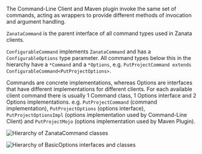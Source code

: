 The Command-Line Client and Maven plugin invoke the same set of commands, acting as wrappers to provide different methods of invocation and argument handling.

`ZanataCommand` is the parent interface of all command types used in Zanata clients.

`ConfigurableCommand` implements `ZanataCommand` and has a `ConfigurableOptions` type parameter. All command types below this in the hierarchy have a `*Command` and a `*Options`, e.g. `PutProjectCommand extends ConfigurableCommand<PutProjectOptions>`.

Commands are concrete implementations, whereas Options are interfaces that have different implementations for different clients. For each available client command there is usually 1 Command class, 1 Options interface and 2 Options implementations. e.g. `PutProjectCommand` (command implementation), `PutProjectOptions` (options interface), `PutProjectOptionsImpl` (options implementation used by Command-Line Client) and `PutProjectMojo` (options implementation used by Maven Plugin).


![Hierarchy of ZanataCommand classes](http://zanata.org/images/diagrams/zanata-2.0-client-commands-hierarchy.png)

![Hierarchy of BasicOptions interfaces and classes](http://zanata.org/images/diagrams/zanata-2.0-client-options-hierarchy.png)

